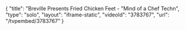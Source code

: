 {
    "title": "Breville Presents Fried Chicken Feet - \"Mind of a Chef Techn",
    "type": "solo",
    "layout": "iframe-static",
    "videoId": "3783767",
    "url": "\/tvpembed\/3783767"
}